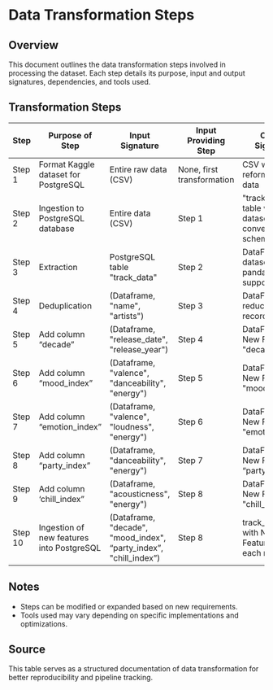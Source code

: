 # Data Transformation Steps

## Overview

This document outlines the data transformation steps involved in processing the dataset. Each step details its purpose, input and output signatures, dependencies, and tools used.

## Transformation Steps

| Step    | Purpose of Step                           | Input Signature                                                   | Input Providing Step       | Output Signature                                           | Tool Used                                                   |
| ------- | ----------------------------------------- | ----------------------------------------------------------------- | -------------------------- | ---------------------------------------------------------- | ----------------------------------------------------------- |
| Step 1  | Format Kaggle dataset for PostgreSQL      | Entire raw data (CSV)                                             | None, first transformation | CSV with reformatted data                                  | Pandas                                                      |
| Step 2  | Ingestion to PostgreSQL database          | Entire data (CSV)                                                 | Step 1                     | "track_data" table with dataset converted to schema format | PostgreSQL                                                  |
| Step 3  | Extraction                                | PostgreSQL table "track_data"                                     | Step 2                     | DataFrame with dataset in pandas supported types           | [connection.py](connection.py)                              |
| Step 4  | Deduplication                             | (Dataframe, "name", "artists")                                    | Step 3                     | DataFrame with reduced records                             | Pandas                                                      |
| Step 5  | Add column “decade”                       | (Dataframe, "release_date", "release_year")                       | Step 4                     | DataFrame with New Feature "decade"                        | Pandas                                                      |
| Step 6  | Add column “mood_index”                   | (Dataframe, "valence", "danceability", "energy")                  | Step 5                     | DataFrame with New Feature "mood_index"                    | Pandas                                                      |
| Step 7  | Add column “emotion_index”                | (Dataframe, "valence", "loudness", "energy")                      | Step 6                     | DataFrame with New Feature "emotion_index"                 | Pandas                                                      |
| Step 8  | Add column “party_index”                  | (Dataframe, "danceability", "energy")                             | Step 7                     | DataFrame with New Feature “party_index”                   | Pandas                                                      |
| Step 9  | Add column ‘chill_index”                  | (Dataframe, "acousticness", "energy")                             | Step 8                     | DataFrame with New Feature "chill_index”                   | Pandas                                                      |
| Step 10 | Ingestion of new features into PostgreSQL | (Dataframe, "decade", "mood_index", “party_index”, "chill_index”) | Step 8                     | track_data table with New Features for each record         | Python-defined helper module [connection.py](connection.py) |

## Notes

- Steps can be modified or expanded based on new requirements.
- Tools used may vary depending on specific implementations and optimizations.

## Source

This table serves as a structured documentation of data transformation for better reproducibility and pipeline tracking.
